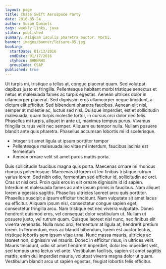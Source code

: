 ```yaml
---
layout: page
title: Chase Swift Aerospace Party
date: 2016-05-24
author: Susan Daniels
tags: weekly links, java
status: published
summary: Aliquam iaculis pharetra auctor. Morbi.
banner: images/banner/leisure-05.jpg
booking:
  startDate: 01/13/2016
  endDate: 01/17/2016
  ctyhocn: BHBNRHX
  groupCode: CSAP
published: true
---
```

Ut turpis mi, tristique a tellus at, congue placerat quam. Sed volutpat dapibus justo et fringilla. Pellentesque habitant morbi tristique senectus et netus et malesuada fames ac turpis egestas. Aenean ultrices dolor in ullamcorper placerat. Sed dignissim eros ullamcorper neque tincidunt, a dictum elit efficitur. Sed bibendum pharetra faucibus. Aenean elit nisl, semper at molestie ac, luctus sed nisl. Quisque imperdiet, est et sollicitudin malesuada, quam turpis molestie tortor, in cursus orci dolor nec felis. Phasellus mi turpis, aliquet in ante ut, maximus tempus purus. Vivamus fringilla cursus velit nec semper. Aliquam eu tempor nulla. Nullam posuere blandit ante quis pharetra. Phasellus accumsan lobortis mi id scelerisque.

* Integer sit amet ligula ut ipsum porttitor tempor
* Pellentesque malesuada leo vitae mi interdum, faucibus lacinia est fermentum
* Aenean ornare velit sit amet purus mattis porta.

Duis sollicitudin faucibus magna quis porta. Maecenas ornare mi rhoncus rhoncus pellentesque. Maecenas id lorem ut leo finibus tristique rutrum varius lorem. Sed nibh odio, fermentum sed efficitur id, sollicitudin ac orci. Cras ut nisl orci. Proin quis eros in elit ornare dignissim id id sapien. Interdum et malesuada fames ac ante ipsum primis in faucibus. Nam aliquet lorem a egestas sagittis. Phasellus ultricies laoreet arcu quis porttitor. Phasellus suscipit a ipsum efficitur tincidunt. Nam vulputate sit amet lacus eu efficitur. Aliquam ipsum nisl, consectetur congue sapien eget, consectetur fringilla arcu.
Nam tristique est nec viverra vulputate. Donec hendrerit euismod eros, vel consequat dolor vestibulum ut. Nullam ut posuere justo, vel rutrum quam. Quisque laoreet nisl nunc, nec finibus elit viverra venenatis. Nulla nunc orci, fermentum at ligula at, hendrerit pretium lorem. In fermentum, eros ac blandit bibendum, lorem est auctor lectus, tristique lobortis sem ipsum vitae urna. Nunc massa mauris, ultricies ac laoreet non, dignissim vel mauris. Donec in efficitur risus, in ultrices velit. Mauris tincidunt, odio sit amet hendrerit imperdiet, dolor leo imperdiet velit, sed tempus urna lectus vel ante. Vestibulum facilisis, sapien sit amet sagittis mattis, enim dui imperdiet mauris, volutpat viverra magna dolor ut quam. Vestibulum blandit arcu ut sapien egestas, feugiat lobortis felis efficitur.
